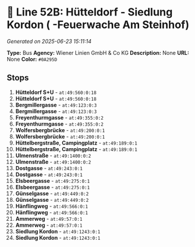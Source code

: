 # 🚌 Line 52B: Hütteldorf - Siedlung Kordon ( -Feuerwache Am Steinhof)

*Generated on 2025-06-23 15:11:14*

**Type:** Bus
**Agency:** Wiener Linien GmbH & Co KG
**Description:** None
**URL:** None
**Color:** `#0A295D`

## Stops

1. **Hütteldorf S+U** - `at:49:560:0:18`
2. **Hütteldorf S+U** - `at:49:560:0:18`
3. **Bergmillergasse** - `at:49:123:0:3`
4. **Bergmillergasse** - `at:49:123:0:3`
5. **Freyenthurmgasse** - `at:49:355:0:2`
6. **Freyenthurmgasse** - `at:49:355:0:2`
7. **Wolfersbergbrücke** - `at:49:200:0:1`
8. **Wolfersbergbrücke** - `at:49:200:0:1`
9. **Hüttelbergstraße, Campingplatz** - `at:49:189:0:1`
10. **Hüttelbergstraße, Campingplatz** - `at:49:189:0:1`
11. **Ulmenstraße** - `at:49:1400:0:2`
12. **Ulmenstraße** - `at:49:1400:0:2`
13. **Dostgasse** - `at:49:243:0:1`
14. **Dostgasse** - `at:49:243:0:1`
15. **Elsbeergasse** - `at:49:275:0:1`
16. **Elsbeergasse** - `at:49:275:0:1`
17. **Günselgasse** - `at:49:449:0:2`
18. **Günselgasse** - `at:49:449:0:2`
19. **Hänflingweg** - `at:49:566:0:1`
20. **Hänflingweg** - `at:49:566:0:1`
21. **Ammerweg** - `at:49:57:0:1`
22. **Ammerweg** - `at:49:57:0:1`
23. **Siedlung Kordon** - `at:49:1243:0:1`
24. **Siedlung Kordon** - `at:49:1243:0:1`